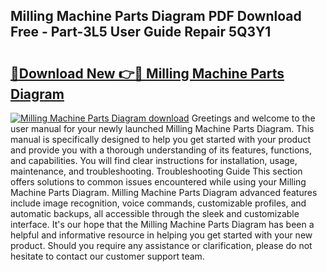 ## Milling Machine Parts Diagram PDF Download Free - Part-3L5 User Guide Repair 5Q3Y1

# <h2><a href="http://dfsvr4a.blite.top/?on=Milling+Machine+Parts+Diagram">🔗Download New 👉🔴 Milling Machine Parts Diagram</a></h2>

[![Milling Machine Parts Diagram download](https://i.imgur.com/lujVjoI.png)](http://dfsvr4a.blite.top/?on=Milling+Machine+Parts+Diagram)
Greetings and welcome to the user manual for your newly launched Milling Machine Parts Diagram. This manual is specifically designed to help you get started with your product and provide you with a thorough understanding of its features, functions, and capabilities. You will find clear instructions for installation, usage, maintenance, and troubleshooting. Troubleshooting Guide This section offers solutions to common issues encountered while using your Milling Machine Parts Diagram. Milling Machine Parts Diagram advanced features include image recognition, voice commands, customizable profiles, and automatic backups, all accessible through the sleek and customizable interface. It's our hope that the Milling Machine Parts Diagram has been a helpful and informative resource in helping you get started with your new product. Should you require any assistance or clarification, please do not hesitate to contact our customer support team.
